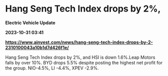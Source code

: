 # Hang Seng Tech Index drops by 2%,
**Electric Vehicle Update**

**2023-10-31 03:41**

**https://www.ainvest.com/news/hang-seng-tech-index-drops-by-2-2310100043a10b1d7d426f1e/**

Hang Seng Tech Index drops by 2%, and HSI is down 1.6%.Leap Motors falls by over 10%. BYD drops 5.5% despite posting the highest net profit for the group. NIO-4.5%, LI -4.4%, XPEV -2.9%.